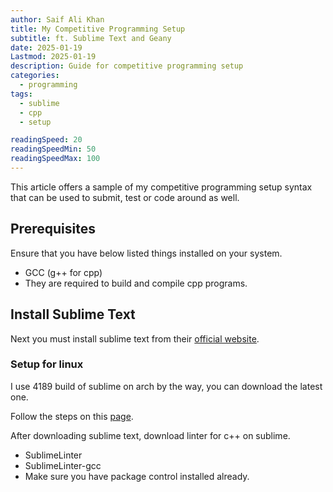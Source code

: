```yaml
---
author: Saif Ali Khan
title: My Competitive Programming Setup
subtitle: ft. Sublime Text and Geany
date: 2025-01-19
Lastmod: 2025-01-19
description: Guide for competitive programming setup
categories:
  - programming
tags:
  - sublime
  - cpp
  - setup

readingSpeed: 20
readingSpeedMin: 50
readingSpeedMax: 100
---
```


This article offers a sample of my competitive programming setup syntax that can be used to submit, test or code around as well.

<!--more-->

## Prerequisites

Ensure that you have below listed things installed on your system.

- GCC (g++ for cpp)
- They are required to build and compile cpp programs.

## Install Sublime Text

Next you must install sublime text from their [official website](https://www.sublimetext.com).

### Setup for linux

I use 4189 build of sublime on arch by the way, you can download the latest one.

Follow the steps on this [page](https://www.sublimetext.com/docs/linux_repositories.html#pacman).

After downloading sublime text, download linter for c++ on sublime.
- SublimeLinter
- SublimeLinter-gcc 
- Make sure you have package control installed already.
